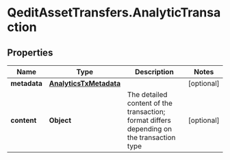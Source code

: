 # QeditAssetTransfers.AnalyticTransaction

## Properties
Name | Type | Description | Notes
------------ | ------------- | ------------- | -------------
**metadata** | [**AnalyticsTxMetadata**](AnalyticsTxMetadata.md) |  | [optional] 
**content** | **Object** | The detailed content of the transaction; format differs depending on the transaction type | [optional] 



